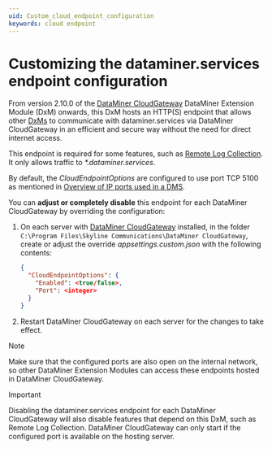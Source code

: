 ```yaml
---
uid: Custom_cloud_endpoint_configuration
keywords: cloud endpoint
---
```


# Customizing the dataminer.services endpoint configuration

From version 2.10.0 of the [DataMiner CloudGateway](xref:DataMinerExtensionModules#cloudgateway) DataMiner Extension Module (DxM) onwards, this DxM hosts an HTTP(S) endpoint that allows other [DxMs](xref:DataMinerExtensionModules) to communicate with dataminer.services via DataMiner CloudGateway in an efficient and secure way without the need for direct internet access.

This endpoint is required for some features, such as [Remote Log Collection](xref:RemoteLogCollection). It only allows traffic to *\*.dataminer.services*.

By default, the *CloudEndpointOptions* are configured to use port TCP 5100 as mentioned in [Overview of IP ports used in a DMS](xref:Configuring_the_IP_network_ports#overview-of-ip-ports-used-in-a-dms).

You can **adjust or completely disable** this endpoint for each DataMiner CloudGateway by overriding the configuration:

1. On each server with [DataMiner CloudGateway](xref:DataMinerExtensionModules#cloudgateway) installed, in the folder `C:\Program Files\Skyline Communications\DataMiner CloudGateway`, create or adjust the override *appsettings.custom.json* with the following contents:

   ```json
   {
     "CloudEndpointOptions": {
       "Enabled": <true/false>, 
       "Port": <integer>
     }
   }
   ```
  
1. Restart DataMiner CloudGateway on each server for the changes to take effect.

> [!NOTE]
> Make sure that the configured ports are also open on the internal network, so other DataMiner Extension Modules can access these endpoints hosted in DataMiner CloudGateway.

> [!IMPORTANT]
> Disabling the dataminer.services endpoint for each DataMiner CloudGateway will also disable features that depend on this DxM, such as Remote Log Collection. DataMiner CloudGateway can only start if the configured port is available on the hosting server.
